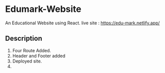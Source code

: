
# Edumark-Website

An Educational Website using React.
live site : https://edu-mark.netlify.app/



## Description

1. Four Route Added.
2. Header and Footer added
3. Deployed site.
4.  

  